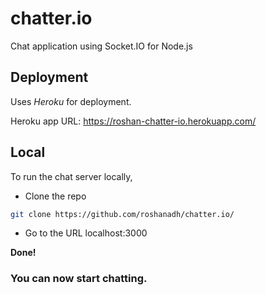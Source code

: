 # chatter.io
Chat application using Socket.IO for Node.js

## Deployment
Uses *Heroku* for deployment.

Heroku app URL: https://roshan-chatter-io.herokuapp.com/

## Local
To run the chat server locally, 
* Clone the repo
```sh
git clone https://github.com/roshanadh/chatter.io/
```

* Go to the URL localhost:3000

**Done!**

### You can now start chatting.
